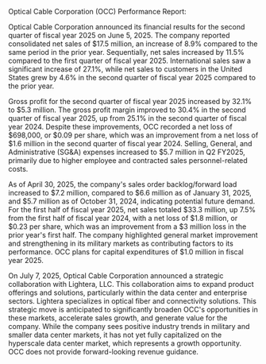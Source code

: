 Optical Cable Corporation (OCC) Performance Report:

Optical Cable Corporation announced its financial results for the second quarter of fiscal year 2025 on June 5, 2025. The company reported consolidated net sales of $17.5 million, an increase of 8.9% compared to the same period in the prior year. Sequentially, net sales increased by 11.5% compared to the first quarter of fiscal year 2025. International sales saw a significant increase of 27.1%, while net sales to customers in the United States grew by 4.6% in the second quarter of fiscal year 2025 compared to the prior year.

Gross profit for the second quarter of fiscal year 2025 increased by 32.1% to $5.3 million. The gross profit margin improved to 30.4% in the second quarter of fiscal year 2025, up from 25.1% in the second quarter of fiscal year 2024. Despite these improvements, OCC recorded a net loss of $698,000, or $0.09 per share, which was an improvement from a net loss of $1.6 million in the second quarter of fiscal year 2024. Selling, General, and Administrative (SG&A) expenses increased to $5.7 million in Q2 FY2025, primarily due to higher employee and contracted sales personnel-related costs.

As of April 30, 2025, the company's sales order backlog/forward load increased to $7.2 million, compared to $6.6 million as of January 31, 2025, and $5.7 million as of October 31, 2024, indicating potential future demand. For the first half of fiscal year 2025, net sales totaled $33.3 million, up 7.5% from the first half of fiscal year 2024, with a net loss of $1.8 million, or $0.23 per share, which was an improvement from a $3 million loss in the prior year's first half. The company highlighted general market improvement and strengthening in its military markets as contributing factors to its performance. OCC plans for capital expenditures of $1.0 million in fiscal year 2025.

On July 7, 2025, Optical Cable Corporation announced a strategic collaboration with Lightera, LLC. This collaboration aims to expand product offerings and solutions, particularly within the data center and enterprise sectors. Lightera specializes in optical fiber and connectivity solutions. This strategic move is anticipated to significantly broaden OCC's opportunities in these markets, accelerate sales growth, and generate value for the company. While the company sees positive industry trends in military and smaller data center markets, it has not yet fully capitalized on the hyperscale data center market, which represents a growth opportunity. OCC does not provide forward-looking revenue guidance.
